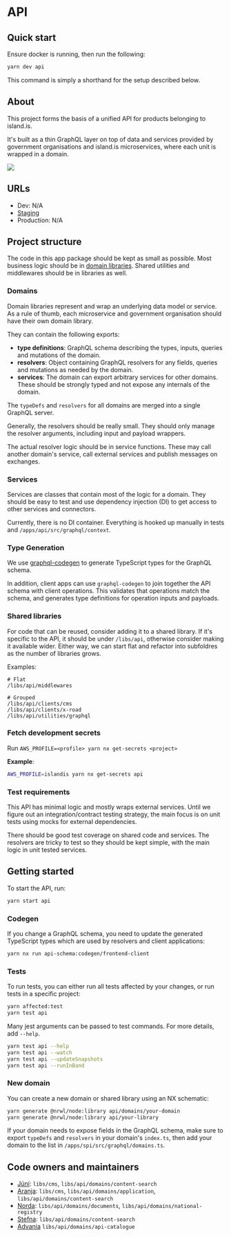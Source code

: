 # API

## Quick start

Ensure docker is running, then run the following:

```bash
yarn dev api
```

This command is simply a shorthand for the setup described below.

## About

This project forms the basis of a unified API for products belonging to island.is.

It's built as a thin GraphQL layer on top of data and services provided by government organisations and island.is microservices, where each unit is wrapped in a domain.

[![](https://mermaid.ink/img/eyJjb2RlIjoiZ3JhcGggVERcblx0c3ViZ3JhcGggSXNsYW5kLmlzXG5cdFx0c3ViZ3JhcGggQVBJXG5cdFx0XHRhcHBbXCJHcmFwaFFMIHNlcnZlcjxicj48YnI-L2FwcHMvYXBpPGJyPkF1dGhlbnRpY2F0aW9uPGJyPk1ldHJpY3NcIl1cblx0XHRcdGRvbWFpbltcIlJTSyBkb21haW48YnI-PGJyPi9saWJzL2FwaS9kb21haW5zL3Jzazxicj5HcmFwaFFMIFNjaGVtYTxicj5HcmFwaFFMIFJlc29sdmVyczxicj5TZXJ2aWNlc1wiXVxuXHRcdFx0ZG9tYWluMltcIkFwcGxpY2F0aW9ucyBkb21haW48YnI-PGJyPi9saWJzL2FwaS9kb21haW5zL2FwcGxpY2F0aW9uczxicj5HcmFwaFFMIFNjaGVtYTxicj5HcmFwaFFMIFJlc29sdmVyczxicj5TZXJ2aWNlc1wiXVxuXG5cdFx0XHRhcHAtLT58Q29tYmluZXMgR3JhcGhRTHxkb21haW4gJiBkb21haW4yXG5cdFx0XHRkb21haW4yIC0tPiB8Q2FsbHMgc2VydmljZXN8ZG9tYWluXG5cdFx0ZW5kXG5cdFx0eC1yb2FkW1wiWC1Sb2FkIFNlY3VyaXR5IFNlcnZlclwiXVxuXHRcdG1pY3Jvc2VydmljZVtcIkFwcGxpY2F0aW9ucyBNaWNyb3NlcnZpY2U8YnI-PGJyPi9hcHBzL3NlcnZpY2VzL2FwcGxpY2F0aW9uc1wiXVxuXHRcdGRhdGFiYXNlW1wiUG9zdGdyZVNRTCBEYXRhYmFzZVwiXVxuXHRcdGRvbWFpbjIgLS0-IG1pY3Jvc2VydmljZSAtLT4gZGF0YWJhc2Vcblx0ZW5kXG5cdHN1YmdyYXBoIFJTS1xuXHRcdHgtcm9hZDJbXCJYLVJvYWQgU2VjdXJpdHkgU2VydmVyXCJdXG5cdFx0cnNrLXNlcnZpY2VbXCJSU0sgV2Vic2VydmljZVwiXVxuXHRlbmRcblxuXHRkb21haW4gLS0-IHgtcm9hZFxuXHR4LXJvYWQgLS0-IHgtcm9hZDJcblx0eC1yb2FkMiAtLT4gcnNrLXNlcnZpY2VcbiIsIm1lcm1haWQiOnsidGhlbWUiOiJkZWZhdWx0In0sInVwZGF0ZUVkaXRvciI6ZmFsc2V9)](https://mermaid-js.github.io/mermaid-live-editor/#/edit/eyJjb2RlIjoiZ3JhcGggVERcblx0c3ViZ3JhcGggSXNsYW5kLmlzXG5cdFx0c3ViZ3JhcGggQVBJXG5cdFx0XHRhcHBbXCJHcmFwaFFMIHNlcnZlcjxicj48YnI-L2FwcHMvYXBpPGJyPkF1dGhlbnRpY2F0aW9uPGJyPk1ldHJpY3NcIl1cblx0XHRcdGRvbWFpbltcIlJTSyBkb21haW48YnI-PGJyPi9saWJzL2FwaS9kb21haW5zL3Jzazxicj5HcmFwaFFMIFNjaGVtYTxicj5HcmFwaFFMIFJlc29sdmVyczxicj5TZXJ2aWNlc1wiXVxuXHRcdFx0ZG9tYWluMltcIkFwcGxpY2F0aW9ucyBkb21haW48YnI-PGJyPi9saWJzL2FwaS9kb21haW5zL2FwcGxpY2F0aW9uczxicj5HcmFwaFFMIFNjaGVtYTxicj5HcmFwaFFMIFJlc29sdmVyczxicj5TZXJ2aWNlc1wiXVxuXG5cdFx0XHRhcHAtLT58Q29tYmluZXMgR3JhcGhRTHxkb21haW4gJiBkb21haW4yXG5cdFx0XHRkb21haW4yIC0tPiB8Q2FsbHMgc2VydmljZXN8ZG9tYWluXG5cdFx0ZW5kXG5cdFx0eC1yb2FkW1wiWC1Sb2FkIFNlY3VyaXR5IFNlcnZlclwiXVxuXHRcdG1pY3Jvc2VydmljZVtcIkFwcGxpY2F0aW9ucyBNaWNyb3NlcnZpY2U8YnI-PGJyPi9hcHBzL3NlcnZpY2VzL2FwcGxpY2F0aW9uc1wiXVxuXHRcdGRhdGFiYXNlW1wiUG9zdGdyZVNRTCBEYXRhYmFzZVwiXVxuXHRcdGRvbWFpbjIgLS0-IG1pY3Jvc2VydmljZSAtLT4gZGF0YWJhc2Vcblx0ZW5kXG5cdHN1YmdyYXBoIFJTS1xuXHRcdHgtcm9hZDJbXCJYLVJvYWQgU2VjdXJpdHkgU2VydmVyXCJdXG5cdFx0cnNrLXNlcnZpY2VbXCJSU0sgV2Vic2VydmljZVwiXVxuXHRlbmRcblxuXHRkb21haW4gLS0-IHgtcm9hZFxuXHR4LXJvYWQgLS0-IHgtcm9hZDJcblx0eC1yb2FkMiAtLT4gcnNrLXNlcnZpY2VcbiIsIm1lcm1haWQiOnsidGhlbWUiOiJkZWZhdWx0In0sInVwZGF0ZUVkaXRvciI6ZmFsc2V9)

## URLs

- Dev: N/A
- [Staging](https://beta.staging01.devland.is/api)
- Production: N/A

## Project structure

The code in this app package should be kept as small as possible. Most business logic should be in [domain libraries](https://github.com/island-is/island.is/tree/main/libs/api/domains). Shared utilities and middlewares should be in libraries as well.

### Domains

Domain libraries represent and wrap an underlying data model or service. As a rule of thumb, each microservice and government organisation should have their own domain library.

They can contain the following exports:

- **type definitions**: GraphQL schema describing the types, inputs, queries and mutations of the domain.
- **resolvers**: Object containing GraphQL resolvers for any fields, queries and mutations as needed by the domain.
- **services**: The domain can export arbitrary services for other domains. These should be strongly typed and not expose any internals of the domain.

The `typeDefs` and `resolvers` for all domains are merged into a single GraphQL server.

Generally, the resolvers should be really small. They should only manage the resolver arguments, including input and payload wrappers.

The actual resolver logic should be in service functions. These may call another domain's service, call external services and publish messages on exchanges.

### Services

Services are classes that contain most of the logic for a domain. They should be easy to test and use dependency injection (DI) to get access to other services and connectors.

Currently, there is no DI container. Everything is hooked up manually in tests and `/apps/api/src/graphql/context`.

### Type Generation

We use [graphql-codegen](https://graphql-code-generator.com/) to generate TypeScript types for the GraphQL schema.

In addition, client apps can use `graphql-codegen` to join together the API schema with client operations. This validates that operations match the schema, and generates type definitions for operation inputs and payloads.

### Shared libraries

For code that can be reused, consider adding it to a shared library. If it's specific to the API, it should be under `/libs/api`, otherwise consider making it available wider. Either way, we can start flat and refactor into subfoldres as the number of libraries grows.

Examples:

```text
# Flat
/libs/api/middlewares

# Grouped
/libs/api/clients/cms
/libs/api/clients/x-road
/libs/api/utilities/graphql
```

### Fetch development secrets

Run `AWS_PROFILE=<profile> yarn nx get-secrets <project>`

**Example**:

```bash
AWS_PROFILE=islandis yarn nx get-secrets api
```

### Test requirements

This API has minimal logic and mostly wraps external services. Until we figure out an integration/contract testing strategy, the main focus is on unit tests using mocks for external dependencies.

There should be good test coverage on shared code and services. The resolvers are tricky to test so they should be kept simple, with the main logic in unit tested services.

## Getting started

To start the API, run:

```bash
yarn start api
```

### Codegen

If you change a GraphQL schema, you need to update the generated TypeScript types which are used by resolvers and client applications:

```bash
yarn nx run api-schema:codegen/frontend-client
```

### Tests

To run tests, you can either run all tests affected by your changes, or run tests in a specific project:

```bash
yarn affected:test
yarn test api
```

Many jest arguments can be passed to test commands. For more details, add `--help`.

```bash
yarn test api --help
yarn test api --watch
yarn test api --updateSnapshots
yarn test api --runInBand
```

### New domain

You can create a new domain or shared library using an NX schematic:

```bash
yarn generate @nrwl/node:library api/domains/your-domain
yarn generate @nrwl/node:library api/your-library
```

If your domain needs to expose fields in the GraphQL schema, make sure to export `typeDefs` and `resolvers` in your domain's `index.ts`, then add your domain to the list in `/apps/spi/src/graphql/domains.ts`.

## Code owners and maintainers

- [Júní](https://github.com/orgs/island-is/teams/juni/members): `libs/cms`, `libs/api/domains/content-search`
- [Aranja](https://github.com/orgs/island-is/teams/aranja/members): `libs/cms`, `libs/api/domains/application`, `libs/api/domains/content-search`
- [Norda](https://github.com/orgs/island-is/teams/norda/members): `libs/api/domains/documents`, `libs/api/domains/national-registry`
- [Stefna](https://github.com/orgs/island-is/teams/stefna/members): `libs/api/domains/content-search`
- [Advania](https://github.com/orgs/island-is/teams/advania/members) `libs/api/domains/api-catalogue`
